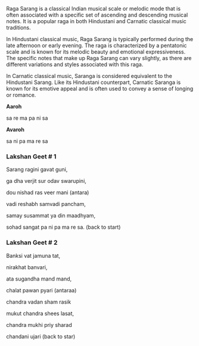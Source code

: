 Raga Sarang is a classical Indian musical scale or melodic mode that is often associated with a specific set of ascending and descending musical notes. It is a popular raga in both Hindustani and Carnatic classical music traditions.

In Hindustani classical music, Raga Sarang is typically performed during the late afternoon or early evening. The raga is characterized by a pentatonic scale and is known for its melodic beauty and emotional expressiveness. The specific notes that make up Raga Sarang can vary slightly, as there are different variations and styles associated with this raga.

In Carnatic classical music, Saranga is considered equivalent to the Hindustani Sarang. Like its Hindustani counterpart, Carnatic Saranga is known for its emotive appeal and is often used to convey a sense of longing or romance.

**Aaroh**

sa re ma pa ni sa

**Avaroh**

sa ni pa ma re sa


### Lakshan Geet # 1
Sarang ragini gavat guni,

ga dha verjit sur odav swarupini,

dou nishad ras veer mani (antara)

vadi reshabh samvadi pancham,

samay susammat ya din maadhyam,

sohad sangat pa ni pa ma re sa. (back to start)


### Lakshan Geet # 2
Banksi vat jamuna tat,

nirakhat banvari,

ata sugandha mand mand,

chalat pawan pyari (antaraa)

chandra vadan sham rasik

mukut chandra shees lasat,

chandra mukhi priy sharad

chandani ujari (back to star)